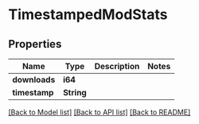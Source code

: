# TimestampedModStats

## Properties

Name | Type | Description | Notes
------------ | ------------- | ------------- | -------------
**downloads** | **i64** |  | 
**timestamp** | **String** |  | 

[[Back to Model list]](../README.md#documentation-for-models) [[Back to API list]](../README.md#documentation-for-api-endpoints) [[Back to README]](../README.md)



